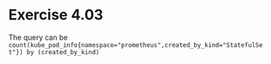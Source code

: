 # Exercise 4.03
The query can be `count(kube_pod_info{namespace="prometheus",created_by_kind="StatefulSet"}) by (created_by_kind)`
